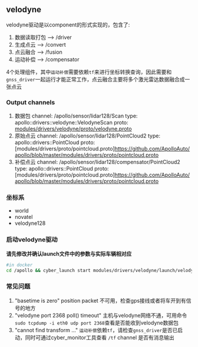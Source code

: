 ## velodyne
velodyne驱动是以component的形式实现的，包含了:

1. 数据读取打包 --> /driver
2. 生成点云 --> /convert
3. 点云融合 --> /fusion
4. 运动补偿 --> /compensator

4个处理组件，其中`运动补偿`需要依赖`tf`来进行坐标转换查询，因此需要和`gnss_driver`一起运行才能正常工作，点云融合主要将多个激光雷达数据融合成一张点云

### Output channels

1. 数据包
  channel: /apollo/sensor/lidar128/Scan
  type: apollo::drivers::velodyne::VelodyneScan
  proto: [modules/drivers/velodyne/proto/velodyne.proto](https://github.com/ApolloAuto/apollo/blob/master/modules/drivers/velodyne/proto/velodyne.proto)
2. 原始点云
  channel: /apollo/sensor/lidar128/PointCloud2
  type: apollo::drivers::PointCloud
  proto: [modules/drivers/proto/pointcloud.proto]https://github.com/ApolloAuto/apollo/blob/master/modules/drivers/proto/pointcloud.proto
3. 补偿点云
  channel: /apollo/sensor/lidar128/compensator/PointCloud2
  type: apollo::drivers::PointCloud
  proto: [modules/drivers/proto/pointcloud.proto]https://github.com/ApolloAuto/apollo/blob/master/modules/drivers/proto/pointcloud.proto

### 坐标系
* world
* novatel
* velodyne128

### 启动velodyne驱动
**请先修改并确认launch文件中的参数与实际车辆相对应**
```bash
#in docker
cd /apollo && cyber_launch start modules/drivers/velodyne/launch/velodyne.launch
```

### 常见问题
1. "basetime is zero"
  position packet 不可用，检查gps接线或者将车开到有信号的地方
2. "velodyne port 2368 poll() timeout"
  主机与velodyne网络不通，可用命令`sudo tcpdump -i eth0 udp port 2368`查看是否能收到velodyne数据包
3. "cannot find transform ..."
  `运动补偿`依赖`tf`，请检查`gnss_driver`是否已启动，同时可通过cyber_monitor工具查看 `/tf` channel 是否有消息输出
